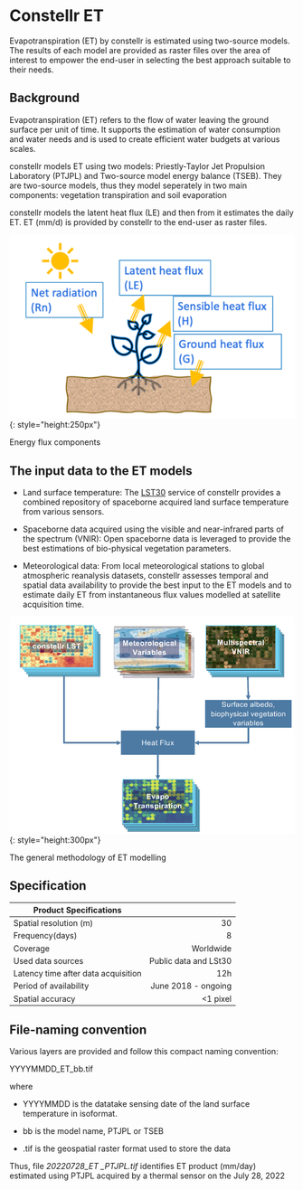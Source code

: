 # Constellr ET

Evapotranspiration (ET) by constellr is estimated using two-source models. 
The results of each model are provided as raster files over the area of interest
to empower the end-user in selecting the best approach suitable to their needs. 


## Background

Evapotranspiration (ET) refers to the flow of water leaving the ground
surface per unit of time. It supports the estimation of water consumption 
and water needs and is used to create efficient water budgets at various scales.

constellr models ET using two models:
Priestly-Taylor Jet Propulsion Laboratory (PTJPL) and Two-source model
energy balance (TSEB). They are two-source models, thus they model seperately in two
main components: vegetation transpiration and soil evaporation

constellr models the latent heat flux (LE) and then from it estimates the daily ET.
ET (mm/d) is provided by constellr to the end-user as raster files. 


![et flux](images/et_flux.png){: style="height:250px"}
<figcaption id="et_flux" tag="image">Energy flux components </figcaption>



## The input data to the ET models

-   Land surface temperature: The [LST30](./lst.md) service of constellr
    provides a combined repository of spaceborne acquired land surface
    temperature from various sensors.

-   Spaceborne data acquired using the visible and near-infrared parts
    of the spectrum (VNIR): Open spaceborne data is leveraged to provide
    the best estimations of bio-physical vegetation parameters.

-   Meteorological data: From local meteorological stations to global
    atmospheric reanalysis datasets, constellr assesses temporal and
    spatial data availability to provide the best input to the ET
    models and to estimate daily ET from instantaneous flux values
    modelled at satellite acquisition time.


![et flow](images/et_flow.png){: style="height:300px"}
<figcaption id="et_flow" tag="image">The general methodology of ET modelling </figcaption>



## Specification

| Product Specifications                |                       |
|---                                    |----:                  |
| Spatial resolution (m)                | 30                    |
| Frequency(days)                       | 8                     |
| Coverage                              | Worldwide             |
| Used data sources                     | Public data and LSt30 |
| Latency time after data acquisition   | 12h                   |  
| Period of availability                | June 2018 - ongoing   |
| Spatial accuracy                      | <1 pixel              |

## File-naming convention

Various layers are provided and follow this compact naming convention:

YYYYMMDD_ET_bb.tif

where

-   YYYYMMDD is the datatake sensing date of the land surface temperature in isoformat.  

-   bb is the model name, PTJPL or TSEB

-   .tif is the geospatial raster format used to store the data

Thus, file *20220728_ET \_PTJPL.tif* identifies ET product (mm/day)
estimated using PTJPL acquired by a thermal sensor on the July 28, 2022

